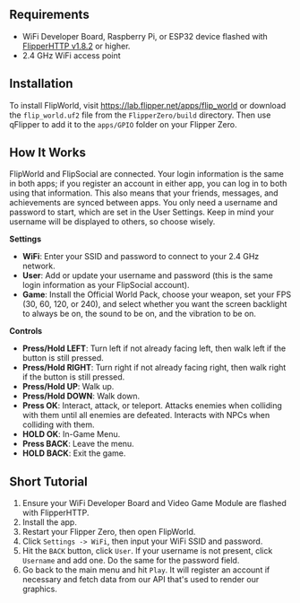 ## Requirements
- WiFi Developer Board, Raspberry Pi, or ESP32 device flashed with [FlipperHTTP v1.8.2](https://github.com/jblanked/FlipperHTTP) or higher.
- 2.4 GHz WiFi access point

## Installation
To install FlipWorld, visit https://lab.flipper.net/apps/flip_world or download the `flip_world.uf2` file from the `FlipperZero/build` directory. Then use qFlipper to add it to the `apps/GPIO` folder on your Flipper Zero.

## How It Works

FlipWorld and FlipSocial are connected. Your login information is the same in both apps; if you register an account in either app, you can log in to both using that information. This also means that your friends, messages, and achievements are synced between apps. You only need a username and password to start, which are set in the User Settings. Keep in mind your username will be displayed to others, so choose wisely.

**Settings**

- **WiFi**: Enter your SSID and password to connect to your 2.4 GHz network.
- **User**: Add or update your username and password (this is the same login information as your FlipSocial account).
- **Game**: Install the Official World Pack, choose your weapon, set your FPS (30, 60, 120, or 240), and select whether you want the screen backlight to always be on, the sound to be on, and the vibration to be on.

**Controls**

- **Press/Hold LEFT**: Turn left if not already facing left, then walk left if the button is still pressed.
- **Press/Hold RIGHT**: Turn right if not already facing right, then walk right if the button is still pressed.
- **Press/Hold UP**: Walk up.
- **Press/Hold DOWN**: Walk down.
- **Press OK**: Interact, attack, or teleport. Attacks enemies when colliding with them until all enemies are defeated. Interacts with NPCs when colliding with them.
- **HOLD OK**: In-Game Menu.
- **Press BACK**: Leave the menu.
- **HOLD BACK**: Exit the game.

## Short Tutorial

1. Ensure your WiFi Developer Board and Video Game Module are flashed with FlipperHTTP.
2. Install the app.
3. Restart your Flipper Zero, then open FlipWorld.
4. Click `Settings -> WiFi`, then input your WiFi SSID and password.
5. Hit the `BACK` button, click `User`. If your username is not present, click `Username` and add one. Do the same for the password field.
6. Go back to the main menu and hit `Play`. It will register an account if necessary and fetch data from our API that's used to render our graphics.
